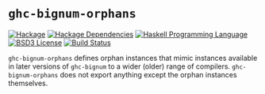 # `ghc-bignum-orphans`
[![Hackage](https://img.shields.io/hackage/v/ghc-bignum-orphans.svg)][Hackage: ghc-bignum-orphans]
[![Hackage Dependencies](https://img.shields.io/hackage-deps/v/ghc-bignum-orphans.svg)](http://packdeps.haskellers.com/reverse/ghc-bignum-orphans)
[![Haskell Programming Language](https://img.shields.io/badge/language-Haskell-blue.svg)][Haskell.org]
[![BSD3 License](http://img.shields.io/badge/license-BSD3-brightgreen.svg)][tl;dr Legal: BSD3]
[![Build Status](https://github.com/haskell-compat/ghc-bignum-orphans/workflows/Haskell-CI/badge.svg)](https://github.com/haskell-compat/ghc-bignum-orphans/actions?query=workflow%3AHaskell-CI)

[Hackage: ghc-bignum-orphans]:
  http://hackage.haskell.org/package/ghc-bignum-orphans
  "ghc-bignum-orphans package on Hackage"
[Haskell.org]:
  http://www.haskell.org
  "The Haskell Programming Language"
[tl;dr Legal: BSD3]:
  https://tldrlegal.com/license/bsd-3-clause-license-%28revised%29
  "BSD 3-Clause License (Revised)"

`ghc-bignum-orphans` defines orphan instances that mimic instances available in
later versions of `ghc-bignum` to a wider (older) range of compilers.
`ghc-bignum-orphans` does not export anything except the orphan instances themselves.
